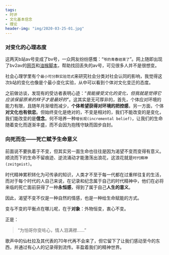 ```yaml
---
tags: 
- 时评
- 文化基本信念
- 理论
header-img: "img/2020-03-25-01.jpg"  
---
```

### 对变化的心理态度
这两天b站av号变成了bv号，一众网友纷纷感慨：“`爷的青春结束了`”。网上随即出现了bv2av的[网页](https://bv2av.com/)和[油猴脚本](https://greasyfork.org/zh-CN/scripts/398806-bv2av)，帮助找回丢失的av号，可见很多人并不是很想变。

社会心理学里有个`最小可分群实验范式`来研究社会分类对社会认同的影响，我觉得这次b站的变化也像是个最小变化实验，从中可以看到个体对文化变迁的态度。

之前做访谈，发现有的受访者表明心迹：“_我能接受文化的变化，但我就是觉得它应该保留原来的样子才是最好的_”。这其实是无可厚非的，首先，个体应对环境的能力有限，且随年月渐增而减少，**个体希望获得对环境的把控感**，另一方面，个体**对文化也有依恋**。但始终变化是绝对的，不变是相对的，我们不能改变的是变化，我们能改变的是**信念**。何不培养一种`增长观(incremental belief)`，让我们的生命随着变化而逐渐丰盛，而不会因为抱残守缺而固步自封。

### 向死而生——死亡赋予生命意义
前面说不要执着于不变，但其实另一面生命也往往是因为渴望不变而变得有意义。顺流而下的生命不留痕迹、逆流涌动才能激荡出浪花，这浪花就是`时代精神(zeitgeist)`。

时代精神累积转化为可传承的知识，人类才不至于每一代都在过重样往复的生活，而对于每个时代的人自己来说，在记录和纪念属于自己的时代精神中，他们在必将来临的死亡面前获得了一种**永恒感**，得到了属于自己**人生的意义**。

因此，渴望不变不仅是一种自然的情感，也是一种给生命赋能的方式。

变与不变的平衡点在哪儿呢，在于**对象**：外物恒变，衷心不变。

正是：
> “为怕哥你变咗心，情人泪满襟……”

歌声中的仙杜拉及其代表的70年代再不会来了，但它留下了让我们感动至今的东西，并通过有心人的记录得到流传。丰盈着我们的精神世界。